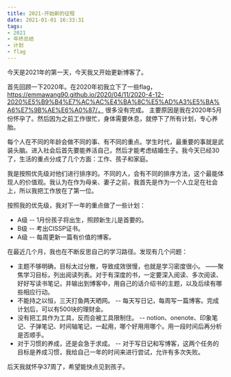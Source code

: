 ```yaml
---
title: 2021-开始新的征程
date: 2021-01-01 16:33:31
tags:
- 2021
- 年终总结
- 计划
- flag
---
```

今天是2021年的第一天，今天我又开始更新博客了。

首先回顾一下2020年。在2020年初我立下了一些flag，https://emmawang90.github.io/2020/04/11/2020-4-12-2020%E5%B9%B4%E7%AC%AC%E4%BA%8C%E5%AD%A3%E5%BA%A6%E7%9B%AE%E6%A0%87/， 很多没有完成。
主要原因是我在2020年5月份怀孕了。然后因为之前工作很忙，身体需要休息，就停下了所有计划，专心养胎。

每个人在不同的年龄会做不同的事、有不同的重点。学生时代，最重要的事就是武装头脑。进入社会后首先要能养活自己，然后才能考虑结婚生子。我今天已经30了，生活的重点分成了几个方面：工作、孩子和家庭。

我是按照优先级对他们进行排序的。不同的人，会有不同的排序方法，这个最能体现人的价值观。我认为在作为母亲、妻子之前，我首先是作为一个人立足在社会上，所以我把工作放在了第一位。

按照我的优先级，我对下一年的重点做了一些计划：
- A级 -- 1月份孩子将出生，照顾新生儿是首要的。
- B级 -- 考出CISSP证书。
- A级 -- 每周更新一篇有价值的博客。

在最近几个月，我也在不断反思自己的学习路径。发现有几个问题：
- 主题不够明确，目标太过分散，导致成效很慢，也就是学习密度很小。  ——聚焦学习目标，列出阅读列表。对于有深度的书，一定要深入阅读、多次阅读、好好写读书笔记，并输出到博客中，用自己的话介绍书的主题，以及后续有哪些相应行动。
- 不能持之以恒，三天打鱼两天晒网。 -- 每天写日记，每周写一篇博客。完成计划后，可以有500块的理财金。
- 没有把工具作为工具，反而会被工具限制住。 -- notion、onenote、印象笔记、子弹笔记、时间轴笔记，一起用，哪个好用用哪个。用一段时间后再分析是否顺手。
- 对于习惯的养成，还是会急于求成。 -- 对于写日记和写博客，这两个任务的目标是养成习惯，我给自己一年的时间来进行尝试，允许有多次失败。

后天我就怀孕37周了，希望能快点见到孩子。



